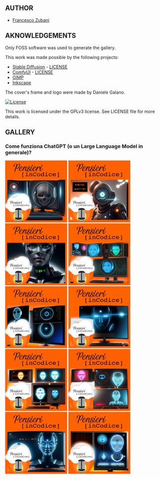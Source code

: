 ## AUTHOR

- [Francesco Zubani](https://www.linkedin.com/in/francesco-zubani-5957081a6/)

## AKNOWLEDGEMENTS

Only FOSS software was used to generate the gallery.

This work was made possible by the following projects:

- [Stable Diffusion](https://github.com/CompVis/stable-diffusion) - [LICENSE](https://github.com/CompVis/stable-diffusion/blob/main/LICENSE)
- [ComfyUI](https://github.com/comfyanonymous/ComfyUI) - [LICENSE](https://github.com/comfyanonymous/ComfyUI/blob/master/LICENSE)
- [GIMP](https://www.gimp.org/)
- [Inkscape](https://inkscape.org/)

The cover's frame and logo were made by Daniele Galano.

[![License](https://img.shields.io/badge/License-GPL%20v3-blue.svg)](http://www.gnu.org/licenses/gpl-3.0)

This work is licensed under the GPLv3 license.
See LICENSE file for more details.

## GALLERY

### Come funziona ChatGPT (o un Large Language Model in generale)?

<div class="gallery">
  <a href="PIC118_01.png"><img class="thumbnail" src="thumbs/PIC118_01.png" alt="PIC118_01"></a>
  <a href="PIC118_02.png"><img class="thumbnail" src="thumbs/PIC118_02.png" alt="PIC118_02"></a>
  <a href="PIC118_03.png"><img class="thumbnail" src="thumbs/PIC118_03.png" alt="PIC118_03"></a>
  <a href="PIC118_04.png"><img class="thumbnail" src="thumbs/PIC118_04.png" alt="PIC118_04"></a>
  <a href="PIC118_05.png"><img class="thumbnail" src="thumbs/PIC118_05.png" alt="PIC118_05"></a>
  <a href="PIC118_06.png"><img class="thumbnail" src="thumbs/PIC118_06.png" alt="PIC118_06"></a>
  <a href="PIC118_07.png"><img class="thumbnail" src="thumbs/PIC118_07.png" alt="PIC118_07"></a>
  <a href="PIC118_08.png"><img class="thumbnail" src="thumbs/PIC118_08.png" alt="PIC118_08"></a>
  <a href="PIC118_09.png"><img class="thumbnail" src="thumbs/PIC118_09.png" alt="PIC118_09"></a>
  <a href="PIC118_10.png"><img class="thumbnail" src="thumbs/PIC118_10.png" alt="PIC118_10"></a>
</div>
</body>
</html>
